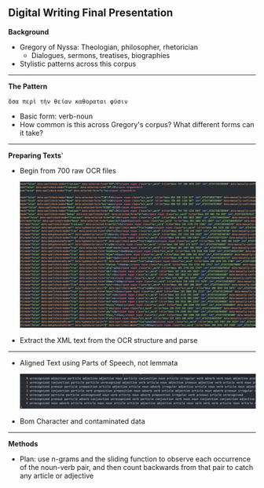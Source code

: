 Digital Writing Final Presentation
---
**Background**

- Gregory of Nyssa: Theologian, philosopher, rhetorician
	- Dialogues, sermons, treatises, biographies
- Stylistic patterns across this corpus

---
**The Pattern**

	ὅσα περὶ τὴν θείαν καθοραται φύσιν
	
- Basic form: verb-noun
- How common is this across Gregory's corpus?  What different forms can it take?

---
**Preparing Texts**'

- Begin from 700 raw OCR files

	![A](https://github.com/cshanley18/Digital-RW-Coursework/blob/master/DigitalRWPresentation/rawOCRImage.png.png)
- Extract the XML text from the OCR structure and parse

---

- Aligned Text using Parts of Speech, not lemmata

	![B](https://github.com/cshanley18/Digital-RW-Coursework/blob/master/DigitalRWPresentation/alignedPoS100.png.png)
- Bom Character and contaminated data
	 

---
**Methods**

- Plan: use n-grams and the sliding function to observe each occurrence of the noun-verb pair, and then count backwards from that pair to catch any article or adjective
